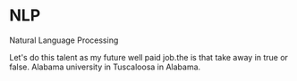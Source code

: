# NLP
Natural Language Processing
  
Let's do this talent as my future well paid job.the
is that take away
in true or false. 
Alabama university in Tuscaloosa in Alabama.  
     
